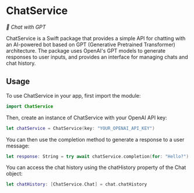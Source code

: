 # ChatService

*🤖 Chat with GPT*

ChatService is a Swift package that provides a simple API for chatting with an AI-powered bot based on GPT (Generative Pretrained Transformer) architecture. The package uses OpenAI's GPT models to generate responses to user inputs, and provides an interface for managing chats and chat history.


## Usage

To use ChatService in your app, first import the module:

```swift
import ChatService
```

Then, create an instance of ChatService with your OpenAI API key:

```swift
let chatService = ChatService(key: "YOUR_OPENAI_API_KEY")
```

You can then use the completion method to generate a response to a user message:

```swift
let response: String = try await chatService.completion(for: "Hello?")
```

You can access the chat history using the chatHistory property of the Chat object:

```swift
let chatHistory: [ChatService.Chat] = chat.chatHistory
```
